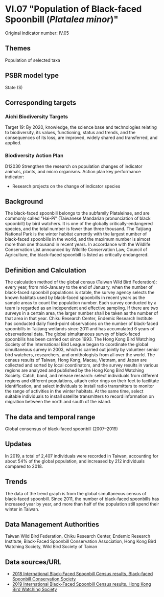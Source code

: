 # VI.07 "Population of Black-faced Spoonbill (*Platalea minor*)"
Original indicator number: IV.05

<script type="text/javascript" src="http://cdn.mathjax.org/mathjax/latest/MathJax.js?config=TeX-AMS-MML_HTMLorMML"></script>

## Themes
Population of selected taxa
## PSBR model type
State (S)
## Corresponding targets
### Aichi Biodiversity Targets
Target 19: By 2020, knowledge, the science base and technologies relating to biodiversity, its values, functioning, status and trends, and the consequences of its loss, are improved, widely shared and transferred, and applied.
### Biodiversity Action Plan
D12030 Strengthen the research on population changes of indicator animals, plants, and micro organisms. Action plan key performance indicator:
* Research projects on the change of indicator species
## Background
The black-faced spoonbill belongs to the subfamily Plataleinae, and are commonly called "Hai-Pi" (Taiwanese Mandarian pronunciation of black spoonbill) by bird watchers. It is one of the globally critically-endangered species, and the total number is fewer than three thousand. The Taijiang National Park is the winter habitat currently with the largest number of black-faced spoonbills in the world, and the maximum number is almost more than one thousand in recent years. In accordance with the Wildlife Conservation List announced by Wildlife Conservation Law, Council of Agriculture, the black-faced spoonbill is listed as critically endangered.
## Definition and Calculation
The calculation method of the global census (Taiwan Wild Bird Federation): every year, from mid-January to the end of January, when the number of black-faced spoonbill populations is stable, the survey agency selects the known habitats used by black-faced spoonbills in recent years as the sample areas to count the population number. Each survey conducted by a team is regarded as an independent and effective sampling. If there are two surveys in a certain area, the larger number shall be taken as the number of that area in that year. Chiku Research Center, Endemic Research Institute has conducted daily fixed-point observations on the number of black-faced spoonbills in Taijiang wetlands since 2011 and has accumulated 6 years of observational data. The global simultaneous survey of black-faced spoonbills has been carried out since 1993. The Hong Kong Bird Watching Society of the International Bird League began to coordinate the global simultaneous survey in 2003, which is carried out jointly by volunteer senior bird watchers, researchers, and ornithologists from all over the world. The census results of Taiwan, Hong Kong, Macau, Vietnam, and Japan are collected and sorted by local coordinators, and the survey results in various regions are analyzed and published by the Hong Kong Bird Watching Society. Catch, band, and release research: select individuals from different regions and different populations, attach color rings on their feet to facilitate identification, and select individuals to install radio transmitters to monitor the range of activities in the winter habitats. At the same time, select suitable individuals to install satellite transmitters to record information on migration between the north and south of the island.
## The data and temporal range
Global consensus of black-faced spoonbill (2007–2019)
## Updates
In 2019, a total of 2,407 individuals were recorded in Taiwan, accounting for about 54% of the global population, and increased by 212 individuals compared to 2018.
## Trends
The data of the trend graph is from the global simultaneous census of black-faced spoonbill. Since 2011, the number of black-faced spoonbills has increased year by year, and more than half of the population still spend their winter in Taiwan.
## Data Management Authorities
Taiwan Wild Bird Federation, Chiku Research Center, Endemic Research Institute, Black-Faced Spoonbill Conservation Association, Hong Kong Bird Watching Society, Wild Bird Society of Tainan
## Data sources/URL
* [2018 International Black-Faced Spoonbill Census results, Black-faced Spoonbill Conservation Society](http://www.bfsa.org.tw/tc/research-in.php?cn=44&&id=353)
* [2019 International Black-Faced Spoonbill Census results, Hong Kong Bird Watching Society](https://www.hkbws.org.hk/cms/join-us-tw/zh-tw/project-tw/endangered-species-tw/bfs/bfs-census2019)